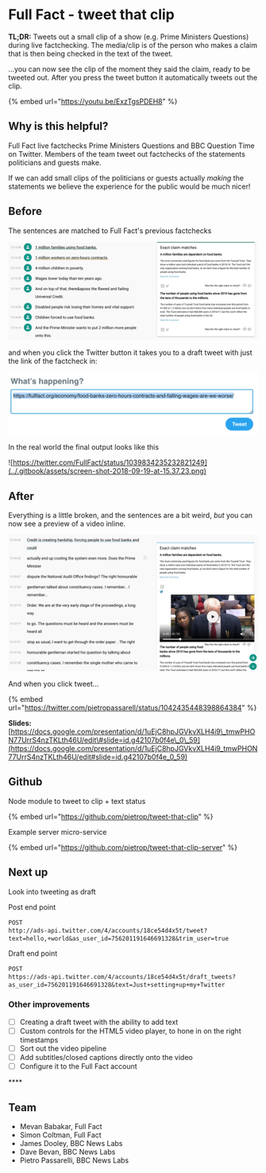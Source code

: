 # Full Fact - tweet that clip

**TL;DR:** Tweets out a small clip of a show \(e.g. Prime Ministers Questions\) during live factchecking. The media/clip is of the person who makes a claim that is then being checked in the text of the tweet.

...you can now see the clip of the moment they said the claim, ready to be tweeted out. After you press the tweet button it automatically tweets out the clip.

{% embed url="https://youtu.be/ExzTgsPDEH8" %}



## **Why is this helpful?** 

Full Fact live factchecks Prime Ministers Questions and BBC Question Time on Twitter. Members of the team tweet out factchecks of the statements politicians and guests make.

If we can add small clips of the politicians or guests actually _making_ the statements we believe the experience for the public would be much nicer!

## **Before**

The sentences are matched to Full Fact's previous factchecks

![](../.gitbook/assets/screen-shot-2018-09-19-at-15.53.29.png)

and when you click the Twitter button it takes you to a draft tweet with just the link of the factcheck in:

![Example draft tweet window, with just a link](../.gitbook/assets/screen-shot-2018-09-19-at-15.54.53.png)

In the real world the final output looks like this

![https://twitter.com/FullFact/status/1039834235232821249](../.gitbook/assets/screen-shot-2018-09-19-at-15.37.23.png)

## **After**

Everything is a little broken, and the sentences are a bit weird, _but_ you can now see a preview of a video inline. 

![](../.gitbook/assets/screen-shot-2018-09-19-at-15.50.44.png)

And when you click tweet...

{% embed url="https://twitter.com/pietropassarell/status/1042435448398864384" %}

**Slides:** [https://docs.google.com/presentation/d/1uEjC8hpJGVkvXLH4i9\_tmwPHON77UrrS4nzTKLth46U/edit\#slide=id.g42107b0f4e\_0\_59](https://docs.google.com/presentation/d/1uEjC8hpJGVkvXLH4i9_tmwPHON77UrrS4nzTKLth46U/edit#slide=id.g42107b0f4e_0_59) 



## Github

Node module to tweet to clip + text status

{% embed url="https://github.com/pietrop/tweet-that-clip" %}

Example server micro-service 

{% embed url="https://github.com/pietrop/tweet-that-clip-server" %}

## Next up 

Look into tweeting as draft  


Post end point

```text
POST 
http://ads-api.twitter.com/4/accounts/18ce54d4x5t/tweet?text=hello,+world&as_user_id=756201191646691328&trim_user=true  

```

Draft end point

```text
POST 
https://ads-api.twitter.com/4/accounts/18ce54d4x5t/draft_tweets?as_user_id=756201191646691328&text=Just+setting+up+my+Twitter
```

### Other improvements

* [ ] Creating a draft tweet with the ability to add text
* [ ] Custom controls for the HTML5 video player, to hone in on the right timestamps
* [ ] Sort out the video pipeline
* [ ] Add subtitles/closed captions directly onto the video
* [ ] Configure it to the Full Fact account

\*\*\*\*

## **Team**

* Mevan Babakar, Full Fact 
* Simon Coltman, Full Fact 
* James Dooley, BBC News Labs
* Dave Bevan, BBC News Labs
* Pietro Passarelli, BBC News Labs

